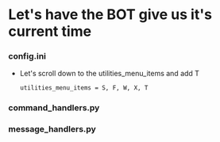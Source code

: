 # Let's have the BOT give us it's current time

### config.ini
- Let's scroll down to the utilities_menu_items and add T
  ```
  utilities_menu_items = S, F, W, X, T 
   ```
### command_handlers.py

### message_handlers.py

